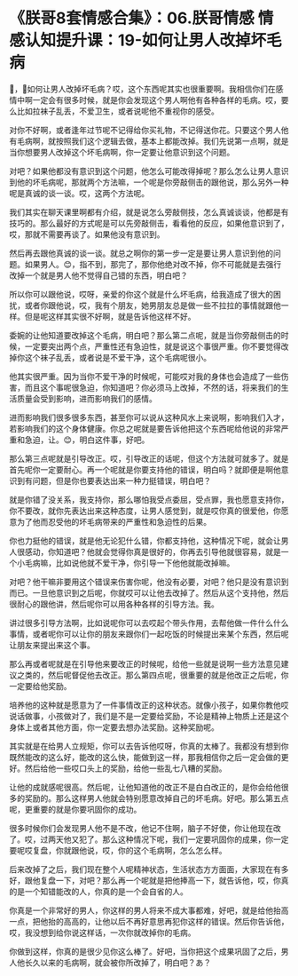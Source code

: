 # 《朕哥8套情感合集》：06.朕哥情感 情感认知提升课：19-如何让男人改掉坏毛病

🎼，🎼如何让男人改掉坏毛病？哎，这个东西呢其实也很重要啊。我相信你们在感情中啊一定会有很多时候，就是你会发现这个男人啊他有各种各样的毛病。哎，要么比如拉袜子乱丢，不爱卫生，或者说呢他不重视你的感受。

对你不好啊，或者逢年过节呢不记得给你买礼物，不记得送你花。只要这个男人他有毛病啊，就按照我们这个逻辑去做，基本上都能改掉。我们先说第一点啊，就是当你想要男人改掉这个坏毛病啊，你一定要让他意识到这个问题。

对吧？如果他都没有意识到这个问题，他怎么可能改得掉呢？那么怎么让男人意识到他的坏毛病呢，那就两个方法嘛，一个呢是你旁敲侧击的跟他说，那么另外一种呢是真诚的谈一谈。哎，这两个方法呢。

我们其实在聊天课里啊都有介绍，就是说怎么旁敲侧技，怎么真诚谈谈，他都是有技巧的。那么最好的方式呢是可以先旁敲侧击，看看他的反应，如果他意识到了，哎，那就不需要再谈了。如果他没有意识到。

然后再去跟他真诚的谈一谈。就总之啊你的第一步一定是要让男人意识到他的问题。如果男人。😊，指不到，那完了，那你他绝对改不掉，你不可能就是去强行改掉一个就是男人他不觉得自己错的东西，明白吧？

所以你可以跟他说，哎呀，亲爱的你这个就是什么坏毛病，给我造成了很大的困扰，或者你跟他说，哎，我有个朋友，她男朋友总是做一些不拉拉的事情就跟他一样。但是呢这样其实很不好啊，就是告诉他这样不好。

委婉的让他知道要改掉这个毛病，明白吧？那么第二点呢，就是当你旁敲侧击的时候，一定要突出两个点，严重性还有急迫性，就是说这个事很严重。你不要觉得改掉你这个袜子乱丢，或者说是不爱干净，这个毛病呢很小。

他其实很严重。因为当你不爱干净的时候呢，可能哎对我的身体也会造成了一些伤害，而且这个事呢很急迫，你知道吧？你必须马上改掉，不然的话，将来我们的生活质量会受到影响，进而影响我们的感情。

进而影响我们很多很多东西，甚至你可以说从这种风水上来说啊，影响我们入才，若影响我们的这个身体健康。你总之呢就是要告诉他把这个东西呢给他说的非常严重和急迫，让。😊，明白这件事，好吧。

那么第三点呢就是引导改正。哎，引导改正的话呢，但这个方法就可就多了。就是首先呢你一定要耐心。再一个呢就是你要支持他的错误，明白吗？就即便是啊他意识到有问题，但是你也要表达出来一种力挺错误，明白吧？

就是你错了没关系，我支持你，那么哪怕我受点委屈，受点罪，我也愿意支持你，你不要改，就你先表达出来这种态度，让男人感觉到，就是哎你真的很爱他，你愿意为了他而忍受他的坏毛病带来的严重性和急迫性的后果。

你也力挺他的错误，就是他无论犯什么错，你都支持他，这种情况下呢，就会让男人很感动，你知道吧？他就会觉得你真是很好的，你再去引导他就很容易，就是一个小毛病嘛，比如说他就不爱干净，你引导一下他他就能改掉嘛。

对吧？他干嘛非要用这个错误来伤害你呢，他没有必要，对吧？他只是没有意识到而已。一旦他意识到之后呢，你就哎可以让他去改掉了。然后从这个支持他，然后很耐心的跟他讲，然后呢你可以用各种各样的引导方法。我。

讲过很多引导方法啊，比如说呢你可以去哎起个带头作用，去帮他做一件什么什么事情，或者呢你可以让你的朋友来跟你们一起吃饭的时候提出来某个东西，然后呢让朋友来提出来这个事。

那么再或者呢就是在引导他来要改正的时候呢，给他一些就是说啊一些方法意见建议之类的，然后呢督促他去改正。那么第四点呢，很重要的就是他改正之后呢，你一定要给他奖励。

培养他的这种就是愿意为了一件事情改正的这种状态。就像小孩子，如果你教他哎说话做事，小孩做对了，我们是不是一定要给奖励，不论是精神上物质上还是这个身体上或者其他方面，你一定要去想办法奖励。这种奖励呢。

其实就是在给男人立规矩，你可以去告诉他哎呀，你真的太棒了。我都没有想到你既然能改的这么好，能改的这么快，能做到这一样，那我相信你之后一定会做的更好。然后给他一些哎口头上的奖励，给他一些乱七八糟的奖励。

让他的成就感呢很高。然后呢，让他知道他的改正不是白白改正的，是你会给他很多的奖励的。那么这样男人他就会特别愿意改掉自己的坏毛病。好吧。那么第五点呢，更重要的就是你要巩固你的成功。

很多时候你们会发现男人他不是不改，他记不住啊，脑子不好使，你让他现在改了。哎，过两天他又犯了。那么这种情况下呢，我们一定要巩固你的成果，你一定要呢哎复盘，你就跟他说，哎，你的这个毛病啊，怎么怎么样。

后来改掉了之后，我们现在整个人呢精神状态，生活状态方方面面，大家现在有多好，跟他复盘一下，对吧？那么再一个呢就是把他捧高一下，就告诉他，哎，你真的是一个知错能改的人，你真的是一个会自省的人。

你真是一个非常好的男人，你这样的男人将来不成大事都难，好吧，就是给他抬高一点，把他抬的高高的，让他以后不再好意思再犯你这样的错误。然后你告诉他，哎，我没想到给你说这样话，一次你就改掉你的毛病。

你做到这样，你真的是很少见你这么棒了。好吧，当你把这个成果巩固了之后，男人他长久以来的毛病啊，就会被你所改掉了，明白吧？あ？

